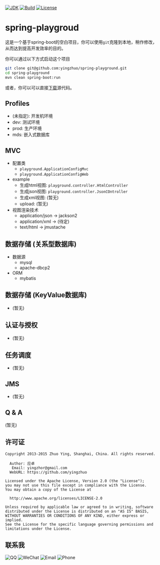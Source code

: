 [![JDK](http://img.shields.io/badge/JDK-v8.0-yellow.svg)](http://www.oracle.com/technetwork/java/javase/downloads/index.html)
[![Build](http://img.shields.io/badge/Build-Maven_2-green.svg)](https://maven.apache.org/)
[![License](http://img.shields.io/badge/License-Apache_2-red.svg)](http://www.apache.org/licenses/LICENSE-2.0)

# spring-playgroud
这是一个基于spring-boot的空白项目，你可以使用`git`克隆到本地，稍作修改，从而达到提高开发效率的目的。

你可以通过以下方式启动这个项目

```bash
git clone git@github.com:yingzhuo/spring-playground.git
cd spring-playground
mvn clean spring-boot:run
```

或者，你可以可以直接[下载](https://github.com/yingzhuo/spring-playground/archive/master.zip)源代码。

Profiles
---------------------------
* (未指定): 开发机环境
* dev: 测试环境
* prod: 生产环境
* mds: 嵌入式数据库

MVC
---------------------------
* 配置类
    * `playground.ApplicationConfigMvc`
    * `playground.ApplicationConfigWeb`
* example
    * 生成html视图: `playground.controller.HtmlController`
    * 生成json视图: `playground.controller.JsonCOntroller`
    * 生成xml视图: (暂无)
    * upload: (暂无)
* 视图渲染技术
    * application/json -> jackson2
    * application/xml -> (待定)
    * text/html -> jmustache
    
数据存储 (关系型数据库)
---------------------------
* 数据源
    * mysql
    * apache-dbcp2
* ORM
    * mybatis
    
数据存储 (KeyValue数据库)
---------------------------
* (暂无)

认证与授权
---------------------------
* (暂无)

任务调度
---------------------------
* (暂无)

JMS
---------------------------
* (暂无)

Q &amp; A
---------------------------
(暂无)

许可证
---------------------------

```
Copyright 2013-2015 Zhuo Ying, Shanghai, China. All rights reserved.

  Author: 应卓
   Email: yingzhor@gmail.com
  WebURL: https://github.com/yingzhuo

Licensed under the Apache License, Version 2.0 (the "License");
you may not use this file except in compliance with the License.
You may obtain a copy of the License at

  http://www.apache.org/licenses/LICENSE-2.0

Unless required by applicable law or agreed to in writing, software
distributed under the License is distributed on an "AS IS" BASIS,
WITHOUT WARRANTIES OR CONDITIONS OF ANY KIND, either express or implied.
See the License for the specific language governing permissions and
limitations under the License.
```

联系我
---------------------------
![QQ](http://img.shields.io/badge/QQ-23007067-blue.svg)
![WeChat](http://img.shields.io/badge/WeChat-yingzhor-blue.svg)
![Email](http://img.shields.io/badge/Email-yingzhor@gmail.com-blue.svg)
![Phone](http://img.shields.io/badge/Phone-+86_189_1694_4373-blue.svg)